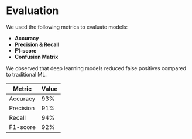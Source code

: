 # Evaluation

We used the following metrics to evaluate models:

- **Accuracy**
- **Precision & Recall**
- **F1-score**
- **Confusion Matrix**

We observed that deep learning models reduced false positives compared to traditional ML.

| Metric     | Value  |
|------------|--------|
| Accuracy   | 93%    |
| Precision  | 91%    |
| Recall     | 94%    |
| F1-score   | 92%    |
